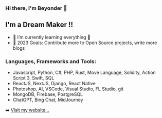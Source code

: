 ### Hi there, I'm Beyonder 👋

## I'm a Dream Maker !!

- 🌱 I’m currently learning everything 🤣
- 🥅 2023 Goals: Contribute more to Open Source projects, write more blogs

### Languages, Frameworks and Tools:

- Javascript, Python, C#, PHP, Rust, Move Language, Solidity, Action Script 3, Swift, SQL
- ReactJS, NextJS, Django, React Native
- Photoshop, AI, VSCode, Visual Studio, FL Studio, git
- MongoDB, Firebase, PostgreSQL
- ChatGPT, Bing Chat, MidJourney


➡️ [Visit my website...](https://beyonderluu.com)
